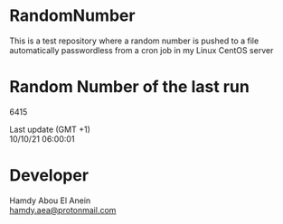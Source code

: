 # RandomNumber    
This is a test repository where a random number is pushed to a file automatically passwordless from a cron job in my Linux CentOS server    
# Random Number of the last run   
6415
      
Last update (GMT +1)    
10/10/21 06:00:01
# Developer    
Hamdy Abou El Anein   
hamdy.aea@protonmail.com
